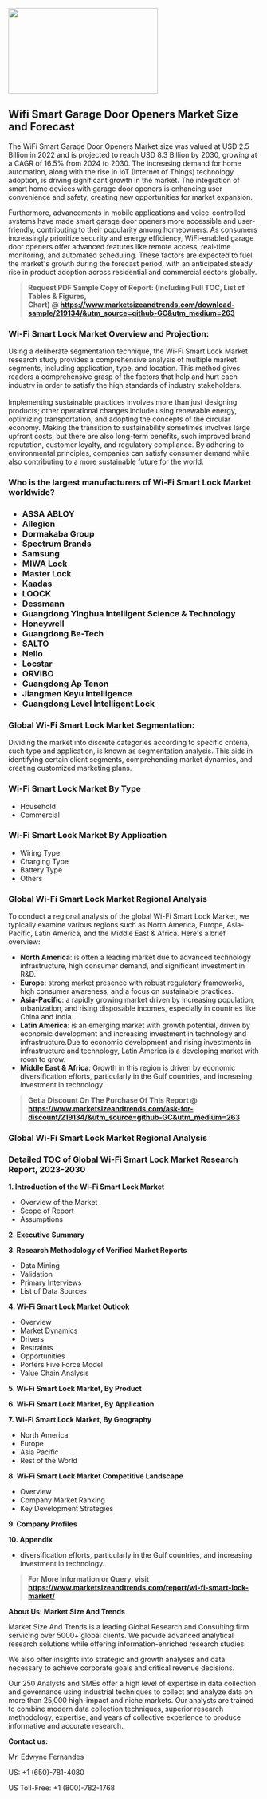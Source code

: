 <p><img class="alignnone size-medium wp-image-20088" src="https://ffe5etoiles.com/wp-content/uploads/2024/12/MST1-300x171.png" alt="" width="300" height="171" /></p><h2>Wifi Smart Garage Door Openers Market Size and Forecast</h2><p>The WiFi Smart Garage Door Openers Market size was valued at USD 2.5 Billion in 2022 and is projected to reach USD 8.3 Billion by 2030, growing at a CAGR of 16.5% from 2024 to 2030. The increasing demand for home automation, along with the rise in IoT (Internet of Things) technology adoption, is driving significant growth in the market. The integration of smart home devices with garage door openers is enhancing user convenience and safety, creating new opportunities for market expansion.</p><p>Furthermore, advancements in mobile applications and voice-controlled systems have made smart garage door openers more accessible and user-friendly, contributing to their popularity among homeowners. As consumers increasingly prioritize security and energy efficiency, WiFi-enabled garage door openers offer advanced features like remote access, real-time monitoring, and automated scheduling. These factors are expected to fuel the market's growth during the forecast period, with an anticipated steady rise in product adoption across residential and commercial sectors globally.</p></p><blockquote id="" class=""><strong>Request PDF Sample Copy of Report: (Including Full TOC, List of Tables &amp; Figures, Chart)&nbsp;@&nbsp;<strong><a href="https://www.marketsizeandtrends.com/download-sample/219134/&utm_source=github-GC&utm_medium=263" target="_blank">https://www.marketsizeandtrends.com/download-sample/219134/&utm_source=github-GC&utm_medium=263</a></strong></strong></blockquote><h3 id="" class="">Wi-Fi Smart Lock Market&nbsp;Overview and Projection:</h3><p id="" class="">Using a deliberate segmentation technique, the Wi-Fi Smart Lock Market research study provides a comprehensive analysis of multiple market segments, including application, type, and location. This method gives readers a comprehensive grasp of the factors that help and hurt each industry in order to satisfy the high standards of industry stakeholders. <br /> <br />Implementing sustainable practices involves more than just designing products; other operational changes include using renewable energy, optimizing transportation, and adopting the concepts of the circular economy. Making the transition to sustainability sometimes involves large upfront costs, but there are also long-term benefits, such improved brand reputation, customer loyalty, and regulatory compliance. By adhering to environmental principles, companies can satisfy consumer demand while also contributing to a more sustainable future for the world.</p><h3 id="" class="">Who is the largest manufacturers of&nbsp;Wi-Fi Smart Lock Market worldwide?</h3><h3 class=""><p><ul><li>ASSA ABLOY </li><li> Allegion </li><li> Dormakaba Group </li><li> Spectrum Brands </li><li> Samsung </li><li> MIWA Lock </li><li> Master Lock </li><li> Kaadas </li><li> LOOCK </li><li> Dessmann </li><li> Guangdong Yinghua Intelligent Science & Technology </li><li> Honeywell </li><li> Guangdong Be-Tech </li><li> SALTO </li><li> Nello </li><li> Locstar </li><li> ORVIBO </li><li> Guangdong Ap Tenon </li><li> Jiangmen Keyu Intelligence </li><li> Guangdong Level Intelligent Lock</li></ul></p></h3><h3 id="" class="">Global&nbsp;Wi-Fi Smart Lock Market Segmentation:</h3><p id="" class="">Dividing the market into discrete categories according to specific criteria, such type and application, is known as segmentation analysis. This aids in identifying certain client segments, comprehending market dynamics, and creating customized marketing plans.</p><h3 id="" class="">Wi-Fi Smart Lock Market&nbsp;By Type</h3><p><p><ul><li>Household</li><li> Commercial</p></li></ul></p></p><h3 id="" class="">Wi-Fi Smart Lock Market&nbsp;By Application</h3><p class=""><p><ul><li>Wiring Type</li><li> Charging Type</li><li> Battery Type</li><li> Others</li></ul></p></p><h3 id="" class="">Global Wi-Fi Smart Lock Market Regional Analysis</h3><p id="" class="">To conduct a regional analysis of the global Wi-Fi Smart Lock Market, we typically examine various regions such as North America, Europe, Asia-Pacific, Latin America, and the Middle East &amp; Africa. Here's a brief overview:</p><ul><li><strong>North America</strong>: is often a leading market due to advanced technology infrastructure, high consumer demand, and significant investment in R&amp;D.</li><li><strong>Europe</strong>: strong market presence with robust regulatory frameworks, high consumer awareness, and a focus on sustainable practices.</li><li><strong>Asia-Pacific</strong>: a rapidly growing market driven by increasing population, urbanization, and rising disposable incomes, especially in countries like China and India.</li><li><strong>Latin America</strong>: is an emerging market with growth potential, driven by economic development and increasing investment in technology and infrastructure.Due to economic development and rising investments in infrastructure and technology, Latin America is a developing market with room to grow.</li><li><strong>Middle East &amp; Africa</strong>: Growth in this region is driven by economic diversification efforts, particularly in the Gulf countries, and increasing investment in technology.</li></ul><blockquote id="" class=""><strong>Get a Discount On The Purchase Of This Report @ <strong><a href="https://www.marketsizeandtrends.com/ask-for-discount/219134/&utm_source=github-GC&utm_medium=263" target="_blank">https://www.marketsizeandtrends.com/ask-for-discount/219134/&utm_source=github-GC&utm_medium=263</a></strong></strong></blockquote><h3 id="" class="">Global Wi-Fi Smart Lock Market Regional Analysis</h3><h3 id="" class="">Detailed TOC of Global Wi-Fi Smart Lock Market Research Report, 2023-2030</h3><p id="" class=""><strong>1. Introduction of the Wi-Fi Smart Lock Market</strong></p><ul><li>Overview of the Market</li><li>Scope of Report</li><li>Assumptions</li></ul><p id="" class=""><strong>2. Executive Summary</strong></p><p id="" class=""><strong>3. Research Methodology of Verified Market Reports</strong></p><ul><li>Data Mining</li><li>Validation</li><li>Primary Interviews</li><li>List of Data Sources</li></ul><p id="" class=""><strong>4. Wi-Fi Smart Lock Market Outlook</strong></p><ul><li>Overview</li><li>Market Dynamics</li><li>Drivers</li><li>Restraints</li><li>Opportunities</li><li>Porters Five Force Model</li><li>Value Chain Analysis</li></ul><p id="" class=""><strong>5. Wi-Fi Smart Lock Market, By Product</strong></p><p id="" class=""><strong>6. Wi-Fi Smart Lock Market, By Application</strong></p><p id="" class=""><strong>7. Wi-Fi Smart Lock Market, By Geography</strong></p><ul><li>North America</li><li>Europe</li><li>Asia Pacific</li><li>Rest of the World</li></ul><p id="" class=""><strong>8. Wi-Fi Smart Lock Market Competitive Landscape</strong></p><ul><li>Overview</li><li>Company Market Ranking</li><li>Key Development Strategies</li></ul><p id="" class=""><strong>9. Company Profiles</strong></p><p id="" class=""><strong>10. Appendix</strong></p><ul><li>diversification efforts, particularly in the Gulf countries, and increasing investment in technology.</li></ul><blockquote id="" class=""><strong>For More Information or Query, visit <strong><strong><a href="https://www.marketsizeandtrends.com/report/wi-fi-smart-lock-market/" target="_blank">https://www.marketsizeandtrends.com/report/wi-fi-smart-lock-market/</a></strong></strong></strong></blockquote><p id="" class=""><strong>About Us: Market Size And Trends</strong></p><p id="" class="">Market Size And Trends is a leading Global Research and Consulting firm servicing over 5000+ global clients. We provide advanced analytical research solutions while offering information-enriched research studies.</p><p id="" class="">We also offer insights into strategic and growth analyses and data necessary to achieve corporate goals and critical revenue decisions.</p><p id="" class="">Our 250 Analysts and SMEs offer a high level of expertise in data collection and governance using industrial techniques to collect and analyze data on more than 25,000 high-impact and niche markets. Our analysts are trained to combine modern data collection techniques, superior research methodology, expertise, and years of collective experience to produce informative and accurate research.</p><p id="" class=""><strong>Contact us:</strong></p><p id="" class="">Mr. Edwyne Fernandes</p><p id="" class="">US: +1 (650)-781-4080</p><p id="" class="">US Toll-Free: +1 (800)-782-1768</p>
